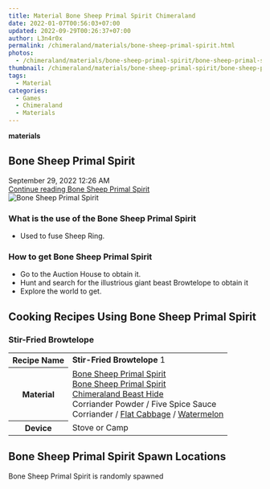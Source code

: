 ```yaml
---
title: Material Bone Sheep Primal Spirit Chimeraland
date: 2022-01-07T00:56:03+07:00
updated: 2022-09-29T00:26:37+07:00
author: L3n4r0x
permalink: /chimeraland/materials/bone-sheep-primal-spirit.html
photos:
  - /chimeraland/materials/bone-sheep-primal-spirit/bone-sheep-primal-spirit.webp
thumbnail: /chimeraland/materials/bone-sheep-primal-spirit/bone-sheep-primal-spirit.webp
tags:
  - Material
categories:
  - Games
  - Chimeraland
  - Materials
---
```


<section id="bootstrap-wrapper">
  <link
    rel="stylesheet"
    href="https://cdn.statically.io/gh/dimaslanjaka/Web-Manajemen/40ac3225/css/bootstrap-4.5-wrapper.css"
  />
  <div
    class="row g-0 border rounded overflow-hidden flex-md-row mb-4 shadow-sm position-relative bg-light text-dark"
  >
    <div class="col p-4 d-flex flex-column position-static">
      <strong class="d-inline-block mb-2 text-success">materials</strong>
      <h2 class="mb-0">Bone Sheep Primal Spirit</h2>
      <div class="mb-1 text-muted">September 29, 2022 12:26 AM</div>
      <a
        href="/chimeraland/materials/bone-sheep-primal-spirit.html"
        class="stretched-link d-none"
        >Continue reading Bone Sheep Primal Spirit</a
      >
    </div>
    <div class="col-auto d-none d-lg-block">
      <img
        src="/chimeraland/materials/bone-sheep-primal-spirit/bone-sheep-primal-spirit.webp"
        alt="Bone Sheep Primal Spirit"
      />
    </div>
  </div>
  <div class="row bg-light text-dark">
    <div class="col-lg-6 col-12 mb-2">
      <div class="card">
        <div class="card-body">
          <h3 class="card-title">
            What is the use of the Bone Sheep Primal Spirit
          </h3>
          <div class="card-text">
            <ul>
              <li>Used to fuse Sheep Ring.</li>
            </ul>
          </div>
        </div>
      </div>
    </div>
    <div class="col-lg-6 col-12 mb-2">
      <div class="card">
        <div class="card-body">
          <h3 class="card-title">How to get Bone Sheep Primal Spirit</h3>
          <div class="card-text">
            <ul>
              <li>Go to the Auction House to obtain it.</li>
              <li>
                Hunt and search for the illustrious giant beast Browtelope to
                obtain it
              </li>
              <li>Explore the world to get.</li>
            </ul>
          </div>
        </div>
      </div>
    </div>
    <div class="col-12 mb-2">
      <h2 id="cookable">Cooking Recipes Using Bone Sheep Primal Spirit</h2>
      <div id="recipe-stir-fried-browtelope">
        <h3 id="item-stir-fried-browtelope">Stir-Fried Browtelope</h3>
        <div class="mb-2">
          <table class="table">
            <tr>
              <th>Recipe Name</th>
              <td><b>Stir-Fried Browtelope</b> 1</td>
            </tr>
            <tr>
              <th>Material</th>
              <td>
                <a
                  class="text-decoration-none"
                  href="/chimeraland/materials/bone-sheep-primal-spirit.html"
                  >Bone Sheep Primal Spirit</a
                ><br /><a
                  class="text-decoration-none"
                  href="/chimeraland/materials/bone-sheep-primal-spirit.html"
                  >Bone Sheep Primal Spirit</a
                ><br /><a
                  class="text-decoration-none"
                  href="/chimeraland/materials/chimeraland-beast-hide.html"
                  >Chimeraland Beast Hide</a
                ><br />Corriander Powder<span> / </span>Five Spice Sauce<br />Corriander<span>
                  / </span
                ><a
                  class="text-decoration-none"
                  href="/chimeraland/materials/flat-cabbage.html"
                  >Flat Cabbage</a
                ><span> / </span
                ><a
                  class="text-decoration-none"
                  href="/chimeraland/materials/watermelon.html"
                  >Watermelon</a
                >
              </td>
            </tr>
            <tr>
              <th>Device</th>
              <td>Stove or Camp</td>
            </tr>
          </table>
        </div>
      </div>
    </div>
    <div class="col-12 mb-2">
      <h2>Bone Sheep Primal Spirit Spawn Locations</h2>
      <p>Bone Sheep Primal Spirit is randomly spawned</p>
    </div>
  </div>
</section>